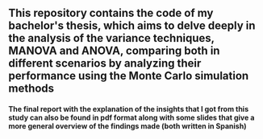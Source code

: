 ## This repository contains the code of my bachelor's thesis, which aims to delve deeply in the analysis of the variance techniques, MANOVA and ANOVA, comparing both in different scenarios by analyzing their performance using the Monte Carlo simulation methods

#### The final report with the explanation of the insights that I got from this study can also be found in pdf format along with some slides that give a more general overview of the findings made (both written in Spanish)
